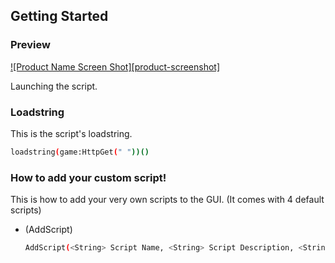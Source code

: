 <!-- GETTING STARTED -->
## Getting Started
### Preview

[![Product Name Screen Shot][product-screenshot]](https://example.com)

Launching the script.

### Loadstring

This is the script's loadstring.
  ```sh
  loadstring(game:HttpGet(" "))()
  ```

### How to add your custom script!

This is how to add your very own scripts to the GUI. (It comes with 4 default scripts)
* (AddScript)
  ```sh
  AddScript(<String> Script Name, <String> Script Description, <String> Script Creator, <Number> Script Image, <String> Script Link)
  ```
